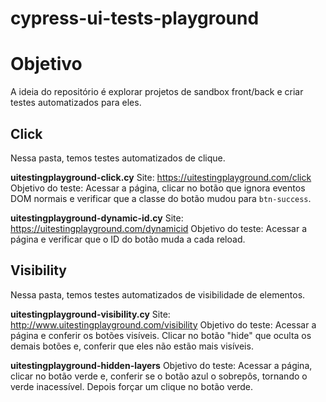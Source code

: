 # cypress-ui-tests-playground

# Objetivo
A ideia do repositório é explorar projetos de sandbox front/back e criar testes automatizados para eles.

## Click
Nessa pasta, temos testes automatizados de clique.

**uitestingplayground-click.cy**
Site: https://uitestingplayground.com/click
Objetivo do teste: Acessar a página, clicar no botão que ignora eventos DOM normais e verificar que a classe do botão mudou para `btn-success`.

**uitestingplayground-dynamic-id.cy**
Site: https://uitestingplayground.com/dynamicid
Objetivo do teste: Acessar a página e verificar que o ID do botão muda a cada reload.

## Visibility
Nessa pasta, temos testes automatizados de visibilidade de elementos.

**uitestingplayground-visibility.cy**
Site: http://www.uitestingplayground.com/visibility
Objetivo do teste: Acessar a página e conferir os botões visíveis. Clicar no botão "hide" que oculta os demais botões e, conferir que eles não estão mais visíveis.

**uitestingplayground-hidden-layers**
Objetivo do teste: Acessar a página, clicar no botão verde e, conferir se o botão azul o sobrepôs, tornando o verde inacessível. Depois forçar um clique no botão verde.
